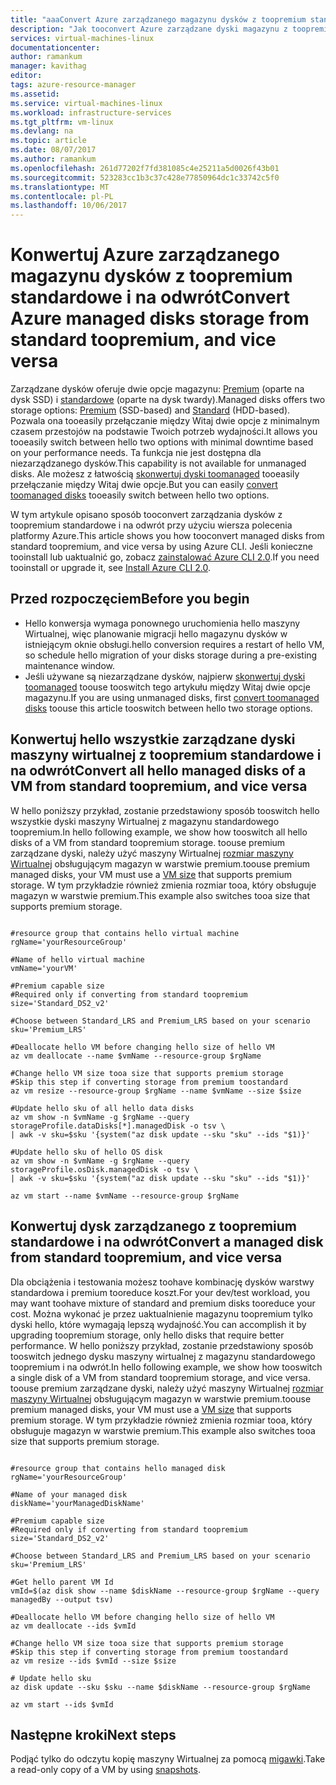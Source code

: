 ```yaml
---
title: "aaaConvert Azure zarządzanego magazynu dysków z toopremium standardowe i na odwrót | Dokumentacja firmy Microsoft"
description: "Jak tooconvert Azure zarządzane dyski magazynu z toopremium standardowe i na odwrót, przy użyciu wiersza polecenia platformy Azure."
services: virtual-machines-linux
documentationcenter: 
author: ramankum
manager: kavithag
editor: 
tags: azure-resource-manager
ms.assetid: 
ms.service: virtual-machines-linux
ms.workload: infrastructure-services
ms.tgt_pltfrm: vm-linux
ms.devlang: na
ms.topic: article
ms.date: 08/07/2017
ms.author: ramankum
ms.openlocfilehash: 261d77202f7fd381085c4e25211a5d0026f43b01
ms.sourcegitcommit: 523283cc1b3c37c428e77850964dc1c33742c5f0
ms.translationtype: MT
ms.contentlocale: pl-PL
ms.lasthandoff: 10/06/2017
---
```

# <a name="convert-azure-managed-disks-storage-from-standard-toopremium-and-vice-versa"></a><span data-ttu-id="d04c0-103">Konwertuj Azure zarządzanego magazynu dysków z toopremium standardowe i na odwrót</span><span class="sxs-lookup"><span data-stu-id="d04c0-103">Convert Azure managed disks storage from standard toopremium, and vice versa</span></span>

<span data-ttu-id="d04c0-104">Zarządzane dysków oferuje dwie opcje magazynu: [Premium](../../storage/storage-premium-storage.md) (oparte na dysk SSD) i [standardowe](../../storage/storage-standard-storage.md) (oparte na dysk twardy).</span><span class="sxs-lookup"><span data-stu-id="d04c0-104">Managed disks offers two storage options: [Premium](../../storage/storage-premium-storage.md) (SSD-based) and [Standard](../../storage/storage-standard-storage.md) (HDD-based).</span></span> <span data-ttu-id="d04c0-105">Pozwala ona tooeasily przełączanie między Witaj dwie opcje z minimalnym czasem przestojów na podstawie Twoich potrzeb wydajności.</span><span class="sxs-lookup"><span data-stu-id="d04c0-105">It allows you tooeasily switch between hello two options with minimal downtime based on your performance needs.</span></span> <span data-ttu-id="d04c0-106">Ta funkcja nie jest dostępna dla niezarządzanego dysków.</span><span class="sxs-lookup"><span data-stu-id="d04c0-106">This capability is not available for unmanaged disks.</span></span> <span data-ttu-id="d04c0-107">Ale możesz z łatwością [skonwertuj dyski toomanaged](convert-unmanaged-to-managed-disks.md) tooeasily przełączanie między Witaj dwie opcje.</span><span class="sxs-lookup"><span data-stu-id="d04c0-107">But you can easily [convert toomanaged disks](convert-unmanaged-to-managed-disks.md) tooeasily switch between hello two options.</span></span>

<span data-ttu-id="d04c0-108">W tym artykule opisano sposób tooconvert zarządzania dysków z toopremium standardowe i na odwrót przy użyciu wiersza polecenia platformy Azure.</span><span class="sxs-lookup"><span data-stu-id="d04c0-108">This article shows you how tooconvert managed disks from standard toopremium, and vice versa by using Azure CLI.</span></span> <span data-ttu-id="d04c0-109">Jeśli konieczne tooinstall lub uaktualnić go, zobacz [zainstalować Azure CLI 2.0](/cli/azure/install-azure-cli.md).</span><span class="sxs-lookup"><span data-stu-id="d04c0-109">If you need tooinstall or upgrade it, see [Install Azure CLI 2.0](/cli/azure/install-azure-cli.md).</span></span> 

## <a name="before-you-begin"></a><span data-ttu-id="d04c0-110">Przed rozpoczęciem</span><span class="sxs-lookup"><span data-stu-id="d04c0-110">Before you begin</span></span>

* <span data-ttu-id="d04c0-111">Hello konwersja wymaga ponownego uruchomienia hello maszyny Wirtualnej, więc planowanie migracji hello magazynu dysków w istniejącym oknie obsługi.</span><span class="sxs-lookup"><span data-stu-id="d04c0-111">hello conversion requires a restart of hello VM, so schedule hello migration of your disks storage during a pre-existing maintenance window.</span></span> 
* <span data-ttu-id="d04c0-112">Jeśli używane są niezarządzane dysków, najpierw [skonwertuj dyski toomanaged](convert-unmanaged-to-managed-disks.md) toouse tooswitch tego artykułu między Witaj dwie opcje magazynu.</span><span class="sxs-lookup"><span data-stu-id="d04c0-112">If you are using unmanaged disks, first [convert toomanaged disks](convert-unmanaged-to-managed-disks.md) toouse this article tooswitch between hello two storage options.</span></span> 


## <a name="convert-all-hello-managed-disks-of-a-vm-from-standard-toopremium-and-vice-versa"></a><span data-ttu-id="d04c0-113">Konwertuj hello wszystkie zarządzane dyski maszyny wirtualnej z toopremium standardowe i na odwrót</span><span class="sxs-lookup"><span data-stu-id="d04c0-113">Convert all hello managed disks of a VM from standard toopremium, and vice versa</span></span>

<span data-ttu-id="d04c0-114">W hello poniższy przykład, zostanie przedstawiony sposób tooswitch hello wszystkie dyski maszyny Wirtualnej z magazynu standardowego toopremium.</span><span class="sxs-lookup"><span data-stu-id="d04c0-114">In hello following example, we show how tooswitch all hello disks of a VM from standard toopremium storage.</span></span> <span data-ttu-id="d04c0-115">toouse premium zarządzane dyski, należy użyć maszyny Wirtualnej [rozmiar maszyny Wirtualnej](sizes.md) obsługującym magazyn w warstwie premium.</span><span class="sxs-lookup"><span data-stu-id="d04c0-115">toouse premium managed disks, your VM must use a [VM size](sizes.md) that supports premium storage.</span></span> <span data-ttu-id="d04c0-116">W tym przykładzie również zmienia rozmiar tooa, który obsługuje magazyn w warstwie premium.</span><span class="sxs-lookup"><span data-stu-id="d04c0-116">This example also switches tooa size that supports premium storage.</span></span>

 ```azurecli

#resource group that contains hello virtual machine
rgName='yourResourceGroup'

#Name of hello virtual machine
vmName='yourVM'

#Premium capable size 
#Required only if converting from standard toopremium
size='Standard_DS2_v2'

#Choose between Standard_LRS and Premium_LRS based on your scenario
sku='Premium_LRS'

#Deallocate hello VM before changing hello size of hello VM
az vm deallocate --name $vmName --resource-group $rgName

#Change hello VM size tooa size that supports premium storage 
#Skip this step if converting storage from premium toostandard
az vm resize --resource-group $rgName --name $vmName --size $size

#Update hello sku of all hello data disks 
az vm show -n $vmName -g $rgName --query storageProfile.dataDisks[*].managedDisk -o tsv \
 | awk -v sku=$sku '{system("az disk update --sku "sku" --ids "$1)}'

#Update hello sku of hello OS disk
az vm show -n $vmName -g $rgName --query storageProfile.osDisk.managedDisk -o tsv \
| awk -v sku=$sku '{system("az disk update --sku "sku" --ids "$1)}'

az vm start --name $vmName --resource-group $rgName

```
## <a name="convert-a-managed-disk-from-standard-toopremium-and-vice-versa"></a><span data-ttu-id="d04c0-117">Konwertuj dysk zarządzanego z toopremium standardowe i na odwrót</span><span class="sxs-lookup"><span data-stu-id="d04c0-117">Convert a managed disk from standard toopremium, and vice versa</span></span>

<span data-ttu-id="d04c0-118">Dla obciążenia i testowania możesz toohave kombinację dysków warstwy standardowa i premium tooreduce koszt.</span><span class="sxs-lookup"><span data-stu-id="d04c0-118">For your dev/test workload, you may want toohave mixture of standard and premium disks tooreduce your cost.</span></span> <span data-ttu-id="d04c0-119">Można wykonać je przez uaktualnienie magazynu toopremium tylko dyski hello, które wymagają lepszą wydajność.</span><span class="sxs-lookup"><span data-stu-id="d04c0-119">You can accomplish it by upgrading toopremium storage, only hello disks that require better performance.</span></span> <span data-ttu-id="d04c0-120">W hello poniższy przykład, zostanie przedstawiony sposób tooswitch jednego dysku maszyny wirtualnej z magazynu standardowego toopremium i na odwrót.</span><span class="sxs-lookup"><span data-stu-id="d04c0-120">In hello following example, we show how tooswitch a single disk of a VM from standard toopremium storage, and vice versa.</span></span> <span data-ttu-id="d04c0-121">toouse premium zarządzane dyski, należy użyć maszyny Wirtualnej [rozmiar maszyny Wirtualnej](sizes.md) obsługującym magazyn w warstwie premium.</span><span class="sxs-lookup"><span data-stu-id="d04c0-121">toouse premium managed disks, your VM must use a [VM size](sizes.md) that supports premium storage.</span></span> <span data-ttu-id="d04c0-122">W tym przykładzie również zmienia rozmiar tooa, który obsługuje magazyn w warstwie premium.</span><span class="sxs-lookup"><span data-stu-id="d04c0-122">This example also switches tooa size that supports premium storage.</span></span>

 ```azurecli

#resource group that contains hello managed disk
rgName='yourResourceGroup'

#Name of your managed disk
diskName='yourManagedDiskName'

#Premium capable size 
#Required only if converting from standard toopremium
size='Standard_DS2_v2'

#Choose between Standard_LRS and Premium_LRS based on your scenario
sku='Premium_LRS'

#Get hello parent VM Id 
vmId=$(az disk show --name $diskName --resource-group $rgName --query managedBy --output tsv)

#Deallocate hello VM before changing hello size of hello VM
az vm deallocate --ids $vmId 

#Change hello VM size tooa size that supports premium storage 
#Skip this step if converting storage from premium toostandard
az vm resize --ids $vmId --size $size

# Update hello sku
az disk update --sku $sku --name $diskName --resource-group $rgName 

az vm start --ids $vmId 
```

## <a name="next-steps"></a><span data-ttu-id="d04c0-123">Następne kroki</span><span class="sxs-lookup"><span data-stu-id="d04c0-123">Next steps</span></span>

<span data-ttu-id="d04c0-124">Podjąć tylko do odczytu kopię maszyny Wirtualnej za pomocą [migawki](snapshot-copy-managed-disk.md).</span><span class="sxs-lookup"><span data-stu-id="d04c0-124">Take a read-only copy of a VM by using [snapshots](snapshot-copy-managed-disk.md).</span></span>

